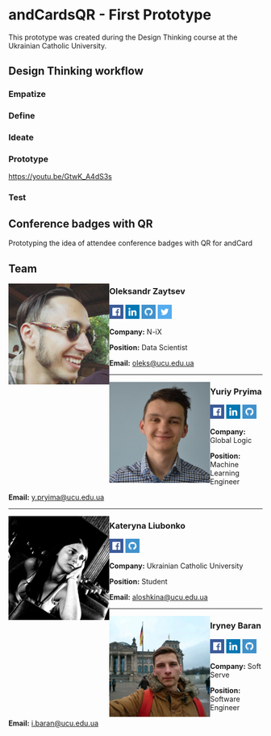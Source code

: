 # andCardsQR - First Prototype

This prototype was created during the Design Thinking course at the Ukrainian Catholic University.

## Design Thinking workflow

### Empatize

### Define

### Ideate

### Prototype
https://youtu.be/GtwK_A4dS3s

### Test

## Conference badges with QR
Prototyping the idea of attendee conference badges with QR for andCard

## Team

<img src="img/oleksandr-photo.jpg" width="200" align="left">

### Oleksandr Zaytsev
<a href="https://facebook.com/i.oleks" target="_blank"><img src="img/Facebook.png" width="28"></a>
<a href="https://www.linkedin.com/in/-oleks/" target="_blank"><img src="img/Linkedin.png" width="28"></a>
<a href="https://github.com/olekscode" target="_blank"><img src="img/Github.png" width="28"></a>
<a href="https://twitter.com/oleks_lviv" target="_blank"><img src="img/Twitter.png" width="28"></a>

**Company:** N-iX

**Position:** Data Scientist

**Email:** oleks@ucu.edu.ua

<hr>
<img src="img/yuriy-photo.jpeg" width="200" align="left">

### Yuriy Pryima
<a href="https://www.facebook.com/houd1ny" target="_blank"><img src="img/Facebook.png" width="28"></a>
<a href="https://www.linkedin.com/in/yuriy-pryyma-4a719395/" target="_blank"><img src="img/Linkedin.png" width="28"></a>
<a href="https://github.com/Houd1ny" target="_blank"><img src="img/Github.png" width="28"></a>

**Company:** Global Logic

**Position:** Machine Learning Engineer

**Email:** y.pryima@ucu.edu.ua

<hr>
<img src="img/kateryna-photo.jpg" width="200" align="left">

### Kateryna Liubonko
<a href="https://www.facebook.com/kateryna.liubonko" target="_blank"><img src="img/Facebook.png" width="28"></a>
<a href="https://github.com/Katerali" target="_blank"><img src="img/Github.png" width="28"></a>

**Company:** Ukrainian Catholic University

**Position:** Student

**Email:** aloshkina@ucu.edu.ua

<hr>
<img src="img/iryney-photo.jpeg" width="200" align="left">

### Iryney Baran
<a href="https://www.facebook.com/iryney" target="_blank"><img src="img/Facebook.png" width="28"></a>
<a href="https://www.linkedin.com/in/irynei/" target="_blank"><img src="img/Linkedin.png" width="28"></a>
<a href="https://github.com/iryney" target="_blank"><img src="img/Github.png" width="28"></a>

**Company:** Soft Serve

**Position:** Software Engineer

**Email:** i.baran@ucu.edu.ua
